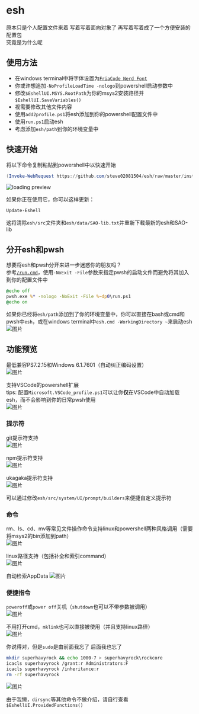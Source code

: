 # esh  

原本只是个人配置文件来着 写着写着面向对象了 再写着写着成了一个方便安装的配置包  
究竟是为什么呢  

## 使用方法  

- 在windows terminal中将字体设置为[`FriaCode Nerd Font`](https://github.com/ryanoasis/nerd-fonts/releases/latest/download/FiraCode.zip)
- 你或许想追加`-NoProfileLoadTime -nologo`到powershell启动参数中
- 修改`$EshellUI.MSYS.RootPath`为你的msys2安装路径并`$EshellUI.SaveVariables()`
- 视需要修改其他文件内容
- 使用`add2profile.ps1`将esh添加到你的powershell配置文件中
- 使用`run.ps1`启动esh
- 考虑添加`esh/path`到你的环境变量中

## 快速开始

将以下命令复制粘贴到powershell中以快速开始  

```powershell
(Invoke-WebRequest https://github.com/steve02081504/esh/raw/master/install.ps1).Content | Invoke-Expression

```

![loading preview](https://github.com/steve02081504/esh/assets/31927825/c7ba3f3f-cdb2-4b93-8fdc-2f5901e0ce12)


如果你正在使用它，你可以这样更新：

```powershell
Update-Eshell

```

这将清除`esh/src`文件夹和`esh/data/SAO-lib.txt`并重新下载最新的esh和SAO-lib

## 分开esh和pwsh

想要将esh和pwsh分开来进一步迷惑你的朋友吗？  
参考[`/run.cmd`](./run.cmd)，使用`-NoExit -File`参数来指定pwsh的启动文件而避免将其加入到你的配置文件中  

```cmd
@echo off
pwsh.exe %* -nologo -NoExit -File %~dp0\run.ps1
@echo on

```

如果你已经将`esh/path`添加到了你的环境变量中，你可以直接在bash或cmd和pwsh中`esh`，或在windows terminal中`esh.cmd -WorkingDirectory ~`来启动esh  
![图片](https://github.com/steve02081504/esh/assets/31927825/f017dd02-80bf-4d1e-9cbc-2ee28d43ede9)

## 功能预览  

最低兼容PS7.2.15和Windows 6.1.7601（自动纠正编码设置）  
![图片](https://github.com/steve02081504/esh/assets/31927825/e87b0407-f874-4d33-9a04-bda6f8c1658c)

支持VSCode的powershell扩展  
tips: 配置`Microsoft.VSCode_profile.ps1`可以让你**仅**在VSCode中自动加载esh，而不会影响到你的日常pwsh使用  
![图片](https://github.com/steve02081504/esh/assets/31927825/f32cdef8-a1fc-42f0-ad1b-64ad87f70a05)

### 提示符

git提示符支持  
![图片](https://github.com/steve02081504/esh/assets/31927825/24808f4d-c1a1-48b0-94a6-da45b6cc4510)

npm提示符支持  
![图片](https://github.com/steve02081504/esh/assets/31927825/66c1732c-da1b-4d62-ad00-93852dc65529)

ukagaka提示符支持  
![图片](https://github.com/steve02081504/esh/assets/31927825/9c3620ca-f15d-4a7d-8e5a-b0d321e58aab)

可以通过修改`esh/src/system/UI/prompt/builders`来便捷自定义提示符

### 命令

rm、ls、cd、mv等常见文件操作命令支持linux和powershell两种风格调用（需要将msys2的bin添加到path）  
![图片](https://github.com/steve02081504/esh/assets/31927825/fdf5e98a-5532-4318-9a81-c5337c6d323a)

linux路径支持（包括补全和索引command）  
![图片](https://github.com/steve02081504/esh/assets/31927825/da57f8b3-59cc-461c-89c7-801951038245)

自动检索AppData
![图片](https://github.com/steve02081504/esh/assets/31927825/08eeaea8-5050-4378-91a2-45713b4b6915)

### 便捷指令

`poweroff`或`power off`关机（`shutdown`也可以不带参数被调用）  
![图片](https://github.com/steve02081504/esh/assets/31927825/a164e5df-661f-47fa-a0fb-364349443410)

不用打开cmd，`mklink`也可以直接被使用（并且支持linux路径）  
![图片](https://github.com/steve02081504/esh/assets/31927825/d8160647-ce17-4d1a-aca6-eafd48819d8d)

你说得对，但是`sudo`是由前面我忘了 后面我也忘了  

```bash
mkdir superhavyrock && echo 1000-7 > superhavyrock\rockcore
icacls superhavyrock /grant:r Administrators:F
icacls superhavyrock /inheritance:r
rm -rf superhavyrock
```

![图片](https://github.com/steve02081504/esh/assets/31927825/b0b3a4ed-f6fd-446e-a65b-602399bd0abe)

由于我懒，`dirsync`等其他命令不做介绍，请自行查看`$EshellUI.ProvidedFunctions()`
